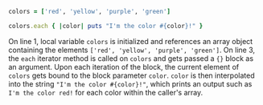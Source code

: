 ```Ruby
colors = ['red', 'yellow', 'purple', 'green']

colors.each { |color| puts "I'm the color #{color}!" }
```
On line 1, local variable `colors` is initialized and references an array object containing the elements `['red', 'yellow', 'purple', 'green']`. On line 3, the `each` iterator method is called on `colors` and gets passed a `{}` block as an argument. Upon each iteration of the block, the current element of `colors` gets bound to the block parameter `color`. `color` is then interpolated into the string `"I'm the color #{color}!"`, which prints an output such as `I'm the color red!` for each color within the caller's array.